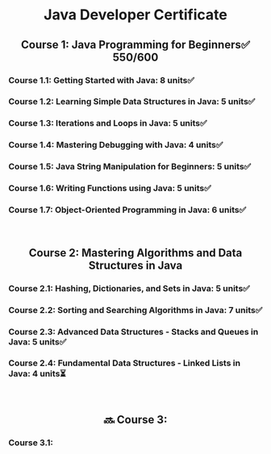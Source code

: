 <h1 align='center'> Java Developer Certificate </h1> 
<h2 align='center'> Course 1: Java Programming for Beginners✅ 550/600 </h2>

### Course 1.1: Getting Started with Java: 8 units✅
### Course 1.2: Learning Simple Data Structures in Java: 5 units✅
### Course 1.3: Iterations and Loops in Java: 5 units✅
### Course 1.4: Mastering Debugging with Java: 4 units✅
### Course 1.5: Java String Manipulation for Beginners: 5 units✅
### Course 1.6: Writing Functions using Java: 5 units✅
### Course 1.7: Object-Oriented Programming in Java: 6 units✅

<br>
<h2 align='center'> Course 2: Mastering Algorithms and Data Structures in Java </h2> 

### Course 2.1: Hashing, Dictionaries, and Sets in Java: 5 units✅
### Course 2.2: Sorting and Searching Algorithms in Java: 7 units✅
### Course 2.3: Advanced Data Structures - Stacks and Queues in Java: 5 units✅
### Course 2.4: Fundamental Data Structures - Linked Lists in Java: 4 units⏳

<br>
<h2 align='center'> 🔜 Course 3:  </h2> 


### Course 3.1:

